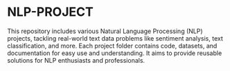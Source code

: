 # NLP-PROJECT

This repository includes various Natural Language Processing (NLP) projects, tackling real-world text data problems like sentiment analysis, text classification, and more. Each project folder contains code, datasets, and documentation for easy use and understanding. It aims to provide reusable solutions for NLP enthusiasts and professionals.
